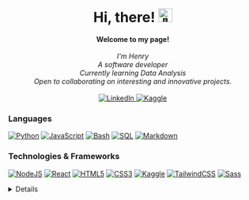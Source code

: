 <h1 align="center">Hi, there! <img src="https://res.cloudinary.com/dxrmhv6fy/image/upload/v1685087300/waving_hand_v6li6c.gif" width="28px" alt="👋"></h1>

<p align="center">
    <b>Welcome to my page!</b><br><br>
    <i>
        I'm Henry <br />
        A software developer <br/>
        Currently learning Data Analysis<br />
        Open to collaborating on interesting and innovative projects.<br />
    </i><br>   
     <a href="https://www.linkedin.com/in/nwankwo-henry-ifunanya/">
        <img src="https://img.shields.io/badge/LinkedIn-blue?style=for-the-badge&logo=linkedin" alt="LinkedIn">
    </a>
    <a href="https://www.kaggle.com/ifunanyahenrynwankwo">
        <img src="https://img.shields.io/badge/Kaggle-blue?style=for-the-badge&logo=kaggle&logoColor=white" alt="Kaggle">
    </a> 
</p>

### Languages

[![Python](https://img.shields.io/badge/python-black?style=for-the-badge&logo=python&logoColor=yellow)](https://github.com/mormeni)
[![JavaScript](https://img.shields.io/badge/javascript-black?style=for-the-badge&logo=javascript&logoColor=yellow)](https://github.com/mormeni)
[![Bash](https://img.shields.io/badge/bash-black?style=for-the-badge&logo=gnu-bash&logoColor=brightgreen)](https://github.com/mormeni)
[![SQL](https://img.shields.io/badge/sql-black?style=for-the-badge&logo=mysql&logoColor=yellow)](https://github.com/mormeni)
[![Markdown](https://img.shields.io/badge/markdown-black?style=for-the-badge&logo=markdown&logoColor=lightgreen)](https://github.com/mormeni)

### Technologies & Frameworks

[![NodeJS](https://img.shields.io/badge/nodejs-black?style=for-the-badge&logo=node.js)](https://github.com/mormeni)
[![React](https://img.shields.io/badge/react-black?style=for-the-badge&logo=react)](https://github.com/mormeni)
[![HTML5](https://img.shields.io/badge/html5-black?style=for-the-badge&logo=html5)](https://github.com/mormeni)
[![CSS3](https://img.shields.io/badge/css3-black?style=for-the-badge&logo=css3)](https://github.com/mormeni)
[![Kaggle](https://img.shields.io/badge/kaggle-black?style=for-the-badge&logo=kaggle&logoColor=white)](https://github.com/mormeni)
[![TailwindCSS](https://img.shields.io/badge/tailwind-black?style=for-the-badge&logo=tailwindcss)](https://github.com/mormeni)
[![Sass](https://img.shields.io/badge/sass-black?style=for-the-badge&logo=sass)](https://github.com/mormeni)

<details>
<p align="center">
  <a href="https://github.com/mormeni">
    <img src="http://github-profile-summary-cards.vercel.app/api/cards/profile-details?username=mormeni&theme=transparent" />
  </a>
  <a href="https://github.com/mormeni">
    <img src="https://github-readme-streak-stats.herokuapp.com/?user=mormeni&hide_border=true&card_width=338&theme=transparent" />
  </a>
  <a href="https://github.com/mormeni">
    <img src="http://github-profile-summary-cards.vercel.app/api/cards/stats?username=mormeni&theme=transparent" />
  </a>
  <a href="https://github.com/mormeni">
    <img src="https://github-readme-stats.vercel.app/api/top-langs/?username=mormeni&langs_count=10&exclude_repo=&hide=jupyter%20notebook,vim%20script,cmake,makefile,batchfile,emacs%20lisp,css,html&layout=default&card_width=699&hide_border=true&theme=transparent" />
  </a>
</p>
</details>

<!--
**mormeni/mormeni** is a ✨ _special_ ✨ repository because its `README.md` (this file) appears on your GitHub profile.

Here are some ideas to get you started:

- 🔭 I’m currently working on ...
- 🌱 I’m currently learning ...
- 👯 I’m looking to collaborate on ...
- 🤔 I’m looking for help with ...
- 💬 Ask me about ...
- 📫 How to reach me: ...
- 😄 Pronouns: ...
- ⚡ Fun fact: ...
-->
